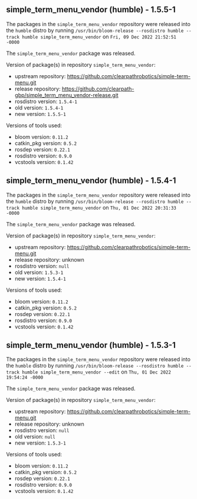 ## simple_term_menu_vendor (humble) - 1.5.5-1

The packages in the `simple_term_menu_vendor` repository were released into the `humble` distro by running `/usr/bin/bloom-release --rosdistro humble --track humble simple_term_menu_vendor` on `Fri, 09 Dec 2022 21:52:51 -0000`

The `simple_term_menu_vendor` package was released.

Version of package(s) in repository `simple_term_menu_vendor`:

- upstream repository: https://github.com/clearpathrobotics/simple-term-menu.git
- release repository: https://github.com/clearpath-gbp/simple_term_menu_vendor-release.git
- rosdistro version: `1.5.4-1`
- old version: `1.5.4-1`
- new version: `1.5.5-1`

Versions of tools used:

- bloom version: `0.11.2`
- catkin_pkg version: `0.5.2`
- rosdep version: `0.22.1`
- rosdistro version: `0.9.0`
- vcstools version: `0.1.42`


## simple_term_menu_vendor (humble) - 1.5.4-1

The packages in the `simple_term_menu_vendor` repository were released into the `humble` distro by running `/usr/bin/bloom-release --rosdistro humble --track humble simple_term_menu_vendor` on `Thu, 01 Dec 2022 20:31:33 -0000`

The `simple_term_menu_vendor` package was released.

Version of package(s) in repository `simple_term_menu_vendor`:

- upstream repository: https://github.com/clearpathrobotics/simple-term-menu.git
- release repository: unknown
- rosdistro version: `null`
- old version: `1.5.3-1`
- new version: `1.5.4-1`

Versions of tools used:

- bloom version: `0.11.2`
- catkin_pkg version: `0.5.2`
- rosdep version: `0.22.1`
- rosdistro version: `0.9.0`
- vcstools version: `0.1.42`


## simple_term_menu_vendor (humble) - 1.5.3-1

The packages in the `simple_term_menu_vendor` repository were released into the `humble` distro by running `/usr/bin/bloom-release --rosdistro humble --track humble simple_term_menu_vendor --edit` on `Thu, 01 Dec 2022 19:54:24 -0000`

The `simple_term_menu_vendor` package was released.

Version of package(s) in repository `simple_term_menu_vendor`:

- upstream repository: https://github.com/clearpathrobotics/simple-term-menu.git
- release repository: unknown
- rosdistro version: `null`
- old version: `null`
- new version: `1.5.3-1`

Versions of tools used:

- bloom version: `0.11.2`
- catkin_pkg version: `0.5.2`
- rosdep version: `0.22.1`
- rosdistro version: `0.9.0`
- vcstools version: `0.1.42`


